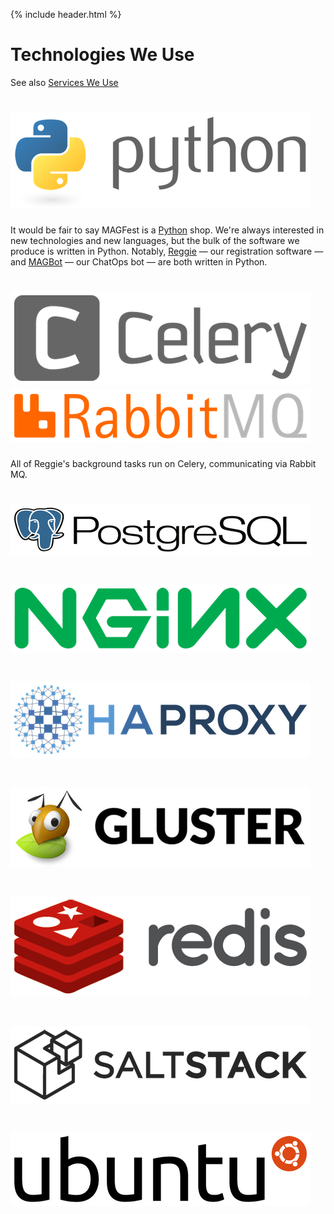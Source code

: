 {% include header.html %}

# Technologies We Use

See also [Services We Use](services.html)

<h1><img src="assets/images/python.png" alt="Python" class="inline"/></h1>

It would be fair to say MAGFest is a [Python](https://python.org) shop. We're
always interested in new technologies and new languages, but the bulk of the
software we produce is written in Python. Notably,
[Reggie](https://github.com/magfest/reggie-formula) — our registration
software — and [MAGBot](https://github.com/magfest/magbot) — our ChatOps
bot — are both written in Python.


<h1>
  <img src="assets/images/celery.png" alt="Celery" class="inline"/>
  <img src="assets/images/rabbitmq.png" alt="RabbitMQ" class="inline pull-left"/>
</h1>

All of Reggie's background tasks run on Celery, communicating via Rabbit MQ.


<h1><img src="assets/images/postgresql.png" alt="PostgreSQL" class="inline"/></h1>
<h1><img src="assets/images/nginx.png" alt="NGINX" class="inline"/></h1>
<h1><img src="assets/images/haproxy.png" alt="HAProxy" class="inline"/></h1>
<h1><img src="assets/images/glusterfs.png" alt="GlusterFS" class="inline"/></h1>
<h1><img src="assets/images/redis.png" alt="Redis" class="inline"/></h1>
<h1><img src="assets/images/saltstack.png" alt="SaltStack" class="inline"/></h1>
<h1><img src="assets/images/ubuntu.png" alt="Ubuntu" class="inline"/></h1>
